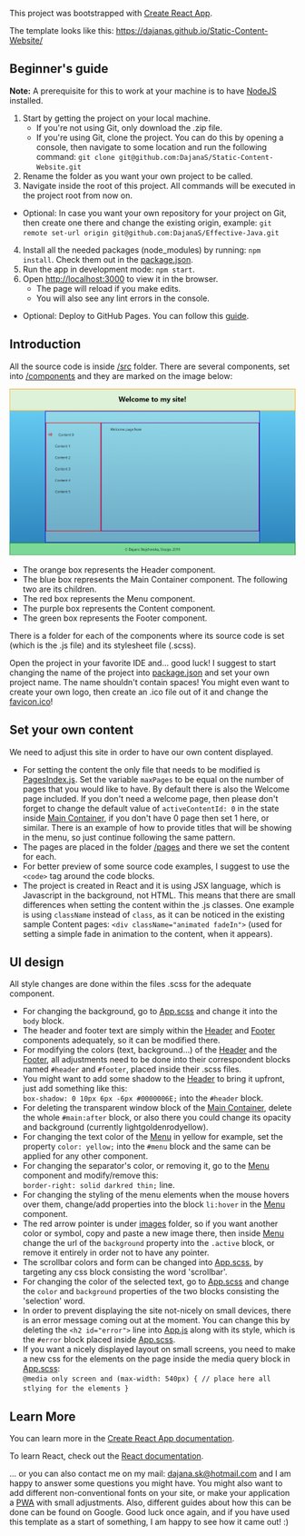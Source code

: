 This project was bootstrapped with [Create React App](https://github.com/facebook/create-react-app).

The template looks like this: https://dajanas.github.io/Static-Content-Website/

## Beginner's guide

**Note:** A prerequisite for this to work at your machine is to have [NodeJS](https://nodejs.org/en/download/) installed.

1. Start by getting the project on your local machine.
    - If you're not using Git, only download the .zip file.
    - If you're using Git, clone the project. You can do this by opening a console, then navigate to some location and
    run the following command: `git clone git@github.com:DajanaS/Static-Content-Website.git`
2. Rename the folder as you want your own project to be called.
3. Navigate inside the root of this project. All commands will be executed in the project root from now on.
* Optional: In case you want your own repository for your project on Git, then create one there and change the existing
origin, example: `git remote set-url origin git@github.com:DajanaS/Effective-Java.git`
4. Install all the needed packages (node_modules) by running: `npm install`. Check them out in the [package.json](./package.json).
5. Run the app in development mode: `npm start`.
6. Open [http://localhost:3000](http://localhost:3000) to view it in the browser.
    - The page will reload if you make edits.
    - You will also see any lint errors in the console.
* Optional: Deploy to GitHub Pages. You can follow this [guide](https://github.com/gitname/react-gh-pages).

## Introduction

All the source code is inside [/src](./src) folder. There are several components, set into [/components](./src/components)
and they are marked on the image below:

![](./public/components.PNG)

- The orange box represents the Header component.
- The blue box represents the Main Container component. The following two are its children.
- The red box represents the Menu component.
- The purple box represents the Content component.
- The green box represents the Footer component.

There is a folder for each of the components where its source code is set (which is the .js file) and its stylesheet
file (.scss).

Open the project in your favorite IDE and... good luck!
I suggest to start changing the name of the project into [package.json](./package.json) and set your own project name.
The name shouldn't contain spaces! You might even want to create your own logo, then create an .ico file out of it and
change the [favicon.ico](./public/favicon.ico)!

## Set your own content

We need to adjust this site in order to have our own content displayed.
- For setting the content the only file that needs to be modified is [PagesIndex.js](./src/components/Content/PagesIndex.js).
Set the variable `maxPages` to be equal on the number of pages that you would like to have. By default there is also the Welcome page included.
If you don't need a welcome page, then please don't forget to change the default value of `activeContentId: 0` in the
state inside [Main Container](./src/components/MainContainer/MainContainer.js), if you don't have 0 page then set 1 here, or similar.
There is an example of how to provide titles that will be showing in the menu, so just continue following the same pattern. 
- The pages are placed in the folder [/pages](./src/pages) and there we set the content for each.
- For better preview of some source code examples, I suggest to use the `<code>` tag around the code blocks.
- The project is created in React and it is using JSX language, which is Javascript in the background, not HTML. This
means that there are small differences when setting the content within the .js classes. One example is using `className`
instead of `class`, as it can be noticed in the existing sample Content pages: `<div className="animated fadeIn">` (used
for setting a simple fade in animation to the content, when it appears).

## UI design

All style changes are done within the files .scss for the adequate component.
- For changing the background, go to [App.scss](./src/App.scss) and change it into the `body` block.
- The header and footer text are simply within the [Header](./src/components/Header/Header.js) and
[Footer](./src/components/Footer/Footer.js) components adequately, so it can be modified there.
- For modifying the colors (text, background...) of the [Header](./src/components/Header/Header.scss) and the
[Footer](./src/components/Footer/Footer.scss), all adjustments need to be done into their correspondent blocks named
`#header` and `#footer`, placed inside their .scss files.
- You might want to add some shadow to the [Header](./src/components/Header/Header.scss) to bring it upfront, just add
something like this:<br />
`box-shadow: 0 10px 6px -6px #0000006E;` into the `#header` block.
- For deleting the transparent window block of the [Main Container](./src/components/MainContainer/MainContainer.scss),
delete the whole `#main:after` block, or also there you could change its opacity and background (currently 
lightgoldenrodyellow).
- For changing the text color of the [Menu](./src/components/Menu/Menu.scss) in yellow for example, set the property
`color: yellow;` into the `#menu` block and the same can be applied for any other component.
- For changing the separator's color, or removing it, go to the [Menu](./src/components/Menu/Menu.scss) component and
modify/remove this:<br />
`border-right: solid darkred thin;` line.
- For changing the styling of the menu elements when the mouse hovers over them, change/add properties into the block
`li:hover` in the [Menu](./src/components/Menu/Menu.scss) component.
- The red arrow pointer is under [images](./src/images) folder, so if you want another color or symbol, copy and paste
 a new image there, then inside [Menu](./src/components/Menu/Menu.scss) change the url of the `background` property into the
 `.active` block, or remove it entirely in order not to have any pointer.
- The scrollbar colors and form can be changed into [App.scss](./src/App.scss), by targeting any css block consisting
the word 'scrollbar'.
- For changing the color of the selected text, go to [App.scss](./src/App.scss) and change the `color` and
`background` properties of the two blocks consisting the 'selection' word.
- In order to prevent displaying the site not-nicely on small devices, there is an error message coming out at the moment.
You can change this by deleting the `<h2 id="error">` line into [App.js](./src/App.js) along with its style, which is
 the `#error` block placed inside [App.scss](./src/App.scss).
 - If you want a nicely displayed layout on small screens, you need to make a new css for the elements on the page inside
 the media query block in [App.scss](./src/App.scss):<br />
`@media only screen and (max-width: 540px) {
  // place here all stlying for the elements
}`

## Learn More

You can learn more in the [Create React App documentation](https://facebook.github.io/create-react-app/docs/getting-started).

To learn React, check out the [React documentation](https://reactjs.org/).

... or you can also contact me on my mail: dajana.sk@hotmail.com and I am happy to answer some questions you might have.
You might also want to add different non-conventional fonts on your site, or make your application a
[PWA](https://github.com/DajanaS/PWA) with small adjustments. Also, different guides about how this can be done can be found on Google.
Good luck once again, and if you have used this template as a start of something, I am happy to see how it came out! :)